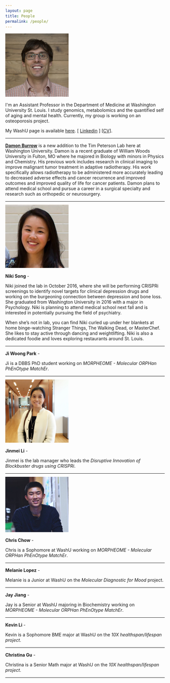 ```yaml
---
layout: page
title: People
permalink: /people/
---
```


<style>
hr {
	margin: 10px 0;
    border-top: 1px solid rgb(229,229,229);
}
</style>

<img src="/img/tim-square.jpg" alt="Tim Peterson" style="width: 200px;border-radius;4px"/>


<!--![/img/tim-better.jpg](/img/tim-better.jpg)-->

I'm an Assistant Professor in the Department of Medicine at Washington University St. Louis. I study genomics, metabolomics and the quantified self of aging and mental health. Currently, my group is working on an osteoporosis project.


My WashU page is available [here](http://dbbs.wustl.edu/faculty/Pages/faculty_bio.aspx?SID=6646). [ [Linkedin](https://www.linkedin.com/petersontimr) ] [[CV](https://drive.google.com/file/d/0B3ZPujVKX6GIUlJiQWJhUll5c3M/view?usp=sharing)].

<hr>

**<a href="https://www.linkedin.com/damon-burrow-947126127"> Damon Burrow</a>** is a new addition to the Tim Peterson Lab here at Washington University. Damon is a recent graduate of William Woods University in Fulton, MO where he majored in Biology with minors in Physics and Chemistry. His previous work includes research in clinical imaging to improve malignant tumor treatment in adaptive radiotherapy. His work specifically allows radiotherapy to be administered more accurately leading to decreased adverse effects and cancer recurrence and improved outcomes and improved quality of life for cancer patients. Damon plans to attend medical school and pursue a career in a surgical specialty and research such as orthopedic or neurosurgery. 

<hr>

<img src="/img/niki-song.jpg" alt="Niki Song" style="width: 200px;border-radius;4px"/>

**Niki Song** - 

Niki joined the lab in October 2016, where she will be performing CRISPRi screenings to identify novel targets for clinical depression drugs and working on the burgeoning connection between depression and bone loss. She graduated from Washington University in 2016 with a major in Psychology. Niki is planning to attend medical school next fall and is interested in potentially pursuing the field of psychiatry.

When she’s not in lab, you can find Niki curled up under her blankets at home binge-watching Stranger Things, The Walking Dead, or MasterChef. She likes to stay active through dancing and weightlifting. Niki is also a dedicated foodie and loves exploring restaurants around St. Louis.

<hr>

**Ji Woong Park** - 

Ji is a DBBS PhD student working on *MORPHEOME - Molecular ORPHan PhEnOtype MatchEr*.

<hr>

<img src="/img/jinmei-li.jpg" alt="Jinmei Li" style="width: 200px;border-radius;4px"/>

**Jinmei Li** - 

Jinmei is the lab manager who leads the *Disruptive Innovation of Blockbuster drugs using CRISPRi*.

<hr>

<img src="/img/chris-chow.jpg" alt="Chris Chow" style="width: 200px;border-radius;4px"/>

**Chris Chow** - 

Chris is a Sophomore at WashU working on *MORPHEOME - Molecular ORPHan PhEnOtype MatchEr*.

<hr>


**Melanie Lopez** - 

Melanie is a Junior at WashU on the *Molecular Diagnostic for Mood* project.

<hr>

**Jay Jiang** - 

Jay is a Senior at WashU majoring in Biochemistry working on *MORPHEOME - Molecular ORPHan PhEnOtype MatchEr*.

<hr>

**Kevin Li** - 

Kevin is a Sophomore BME major at WashU on the *10X healthspan/lifespan project*.

<hr>

**Christina Gu** - 

Christina is a Senior Math major at WashU on the *10X healthspan/lifespan project*.

<hr>

